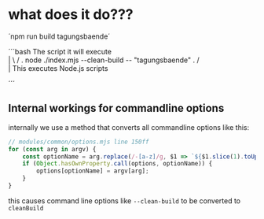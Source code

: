 

# what does it do???

´npm run build tagungsbaende´

´´´bash
The script it will execute        
          |
         \ /
          .
node ./index.mjs --clean-build -- "tagungsbaende"
  .
 / \
  |
This executes Node.js scripts

´´´


## Internal workings for commandline options
internally we use a method that converts all commandline options like this:

```JavaScript
// modules/common/options.mjs line 150ff
for (const arg in argv) {
	const optionName = arg.replace(/-[a-z]/g, $1 => `${$1.slice(1).toUpperCase()}`);
	if (Object.hasOwnProperty.call(options, optionName)) {
		options[optionName] = argv[arg];
	}
}
```
this causes command line options like
`--clean-build` to be converted to `cleanBuild`
